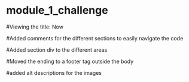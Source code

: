 # module_1_challenge

#Viewing the title: Now 

#Added comments for the different sections to easily navigate the code

#Added section div to the different areas

#Moved the ending to a footer tag outside the body

#added alt descriptions for the images

#
